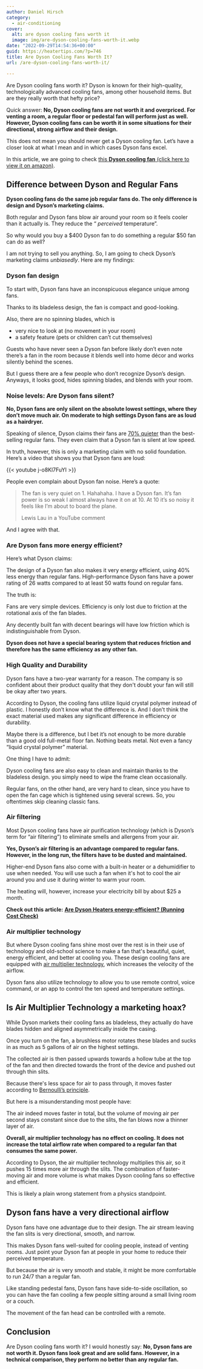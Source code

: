 ```yaml
---
author: Daniel Hirsch
category:
  - air-conditioning
cover:
  alt: are dyson cooling fans worth it
  image: img/are-dyson-cooling-fans-worth-it.webp
date: "2022-09-29T14:54:36+00:00"
guid: https://heatertips.com/?p=746
title: Are Dyson Cooling Fans Worth It?
url: /are-dyson-cooling-fans-worth-it/

---
```

Are Dyson cooling fans worth it? Dyson is known for their high-quality, technologically advanced cooling fans, among other household items. But are they really worth that hefty price?

Quick answer: **No, Dyson cooling fans are not worth it and overpriced. For venting a room, a regular floor or pedestal fan will perform just as well. However, Dyson cooling fans can be worth it in some situations for their directional, strong airflow and their design.**

This does not mean you should never get a Dyson cooling fan. Let’s have a closer look at what I mean and in which cases Dyson fans excel.

In this article, we are going to check [this **Dyson cooling fan** (click here to view it on amazon)](https://www.amazon.com/Dyson-Multiplier-Tower-Black-Nickel/dp/B00I8R4Z4Y?keywords=dyson+am07&qid=1664397692&qu=eyJxc2MiOiIyLjY5IiwicXNhIjoiMi4xNCIsInFzcCI6IjIuMjYifQ%3D%3D&sprefix=dyson+am%2Caps%2C165&sr=8-1&linkCode=ll1&tag=heatertips-20&linkId=ffdda2f595aa7998720f95302c7abb6a&language=en_US&ref_=as_li_ss_tl).

## Difference between Dyson and Regular Fans

**Dyson cooling fans do the same job regular fans do. The only difference is design and Dyson’s marketing claims.**

Both regular and Dyson fans blow air around your room so it feels cooler than it actually is. They reduce the “ _perceived_ temperature”.

So why would you buy a $400 Dyson fan to do something a regular $50 fan can do as well?

I am not trying to sell you anything. So, I am going to check Dyson’s marketing claims _unbiasedly_. Here are my findings:

### Dyson fan design

To start with, Dyson fans have an inconspicuous elegance unique among fans.

Thanks to its bladeless design, the fan is compact and good-looking.

Also, there are no spinning blades, which is

- very nice to look at (no movement in your room)
- a safety feature (pets or children can’t cut themselves)

Guests who have never seen a Dyson fan before likely don’t even note there’s a fan in the room because it blends well into home décor and works silently behind the scenes.

But I guess there are a few people who don’t recognize Dyson’s design. Anyways, it looks good, hides spinning blades, and blends with your room.

### Noise levels: Are Dyson fans silent?

**No, Dyson fans are only silent on the absolute lowest settings, where they don’t move much air. On moderate to high settings Dyson fans are as loud as a hairdryer.**

Speaking of silence, Dyson claims their fans are [70% quieter](https://www.lb.dyson.com/en-LB/fansandheaters/purifiers.aspx) than the best-selling regular fans. They even claim that a Dyson fan is silent at low speed.

In truth, however, this is only a marketing claim with no solid foundation. Here’s a video that shows you that Dyson fans are loud:

{{< youtube j-o8Kl7FuYI >}}

People even complain about Dyson fan noise. Here’s a quote:

> The fan is very quiet on 1. Hahahaha. I have a Dyson fan. It’s fan power is so weak I almost always have it on at 10. At 10 it’s so noisy it feels like I’m about to board the plane.
>
> Lewis Lau in a YouTube comment

And I agree with that.

### Are Dyson fans more energy efficient?

Here’s what Dyson claims:

The design of a Dyson fan also makes it very energy efficient, using 40% less energy than regular fans. High-performance Dyson fans have a power rating of 26 watts compared to at least 50 watts found on regular fans.

The truth is:

Fans are very simple devices. Efficiency is only lost due to friction at the rotational axis of the fan blades.

Any decently built fan with decent bearings will have low friction which is indistinguishable from Dyson.

**Dyson does not have a special bearing system that reduces friction and therefore has the same efficiency as any other fan.**

### High Quality and Durability

Dyson fans have a two-year warranty for a reason. The company is so confident about their product quality that they don't doubt your fan will still be okay after two years.

According to Dyson, the cooling fans utilize liquid crystal polymer instead of plastic. I honestly don’t know what the difference is. And I don’t think the exact material used makes any significant difference in efficiency or durability.

Maybe there is a difference, but I bet it’s not enough to be more durable than a good old full-metal floor fan. Nothing beats metal. Not even a fancy “liquid crystal polymer” material.

One thing I have to admit:

Dyson cooling fans are also easy to clean and maintain thanks to the bladeless design. you simply need to wipe the frame clean occasionally.

Regular fans, on the other hand, are very hard to clean, since you have to open the fan cage which is tightened using several screws. So, you oftentimes skip cleaning classic fans.

### Air filtering

Most Dyson cooling fans have air purification technology (which is Dyson’s term for “air filtering”) to eliminate smells and allergens from your air.

**Yes, Dyson’s air filtering is an advantage compared to regular fans. However, in the long run, the filters have to be dusted and maintained.**

Higher-end Dyson fans also come with a built-in heater or a dehumidifier to use when needed. You will use such a fan when it's hot to cool the air around you and use it during winter to warm your room.

The heating will, however, increase your electricity bill by about $25 a month.

**Check out this article:** [**Are Dyson Heaters energy-efficient? (Running Cost Check)**](/are-dyson-heaters-energy-efficient-a-critical-review/)

### Air multiplier technology

But where Dyson cooling fans shine most over the rest is in their use of technology and old-school science to make a fan that's beautiful, quiet, energy efficient, and better at cooling you. These design cooling fans are equipped with [air multiplier technology](https://www.dyson.in/products/fans-and-heaters/dyson-cooltm-fans/technology), which increases the velocity of the airflow.

Dyson fans also utilize technology to allow you to use remote control, voice command, or an app to control the ten speed and temperature settings.

## Is Air Multiplier Technology a marketing hoax?

While Dyson markets their cooling fans as bladeless, they actually do have blades hidden and aligned asymmetrically inside the casing.

Once you turn on the fan, a brushless motor rotates these blades and sucks in as much as 5 gallons of air on the highest settings.

The collected air is then passed upwards towards a hollow tube at the top of the fan and then directed towards the front of the device and pushed out through thin slits.

Because there's less space for air to pass through, it moves faster according to [Bernoulli’s principle](http://hyperphysics.phy-astr.gsu.edu/hbase/pber.html).

But here is a misunderstanding most people have:

The air indeed moves faster in total, but the volume of moving air per second stays constant since due to the slits, the fan blows now a thinner layer of air.

**Overall, air multiplier technology has no effect on cooling. It does not increase the total airflow rate when compared to a regular fan that consumes the same power.**

According to Dyson, the air multiplier technology multiplies this air, so it pushes 15 times more air through the slits. The combination of faster-moving air and more volume is what makes Dyson cooling fans so effective and efficient.

This is likely a plain wrong statement from a physics standpoint.

## Dyson fans have a very directional airflow

Dyson fans have one advantage due to their design. The air stream leaving the fan slits is very directional, smooth, and narrow.

This makes Dyson fans well-suited for cooling people, instead of venting rooms. Just point your Dyson fan at people in your home to reduce their perceived temperature.

But because the air is very smooth and stable, it might be more comfortable to run 24/7 than a regular fan.

Like standing pedestal fans, Dyson fans have side-to-side oscillation, so you can have the fan cooling a few people sitting around a small living room or a couch.

The movement of the fan head can be controlled with a remote.

## Conclusion

Are Dyson cooling fans worth it? I would honestly say: **No, Dyson fans are not worth it. Dyson fans look great and are solid fans. However, in a technical comparison, they perform no better than any regular fan.**
